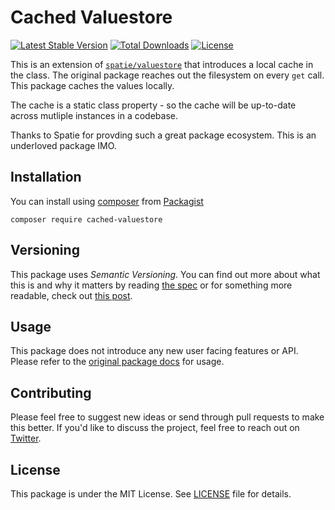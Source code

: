 # Cached Valuestore

[![Latest Stable Version](https://poser.pugx.org/timacdonald/cached-valuestore/v/stable)](https://packagist.org/packages/timacdonald/cached-valuestore) [![Total Downloads](https://poser.pugx.org/timacdonald/cached-valuestore/downloads)](https://packagist.org/packages/timacdonald/cached-valuestore) [![License](https://poser.pugx.org/timacdonald/cached-valuestore/license)](https://packagist.org/packages/timacdonald/cached-valuestore)

This is an extension of [`spatie/valuestore`](https://github.com/spatie/valuestore) that introduces a local cache in the class. The original package reaches out the filesystem on every `get` call. This package caches the values locally.

The cache is a static class property - so the cache will be up-to-date across mutliple instances in a codebase.

Thanks to Spatie for provding such a great package ecosystem. This is an underloved package IMO.

## Installation

You can install using [composer](https://getcomposer.org/) from [Packagist](https://packagist.org/packages/timacdonald/cached-valuestore)

```
composer require cached-valuestore
```

## Versioning

This package uses *Semantic Versioning*. You can find out more about what this is and why it matters by reading [the spec](http://semver.org) or for something more readable, check out [this post](https://laravel-news.com/building-apps-composer).

## Usage

This package does not introduce any new user facing features or API. Please refer to the [original package docs](https://github.com/spatie/valuestore) for usage.

## Contributing

Please feel free to suggest new ideas or send through pull requests to make this better. If you'd like to discuss the project, feel free to reach out on [Twitter](https://twitter.com/timacdonald87).

## License

This package is under the MIT License. See [LICENSE](https://github.com/timacdonald/cached-valuestore/blob/master/license) file for details.